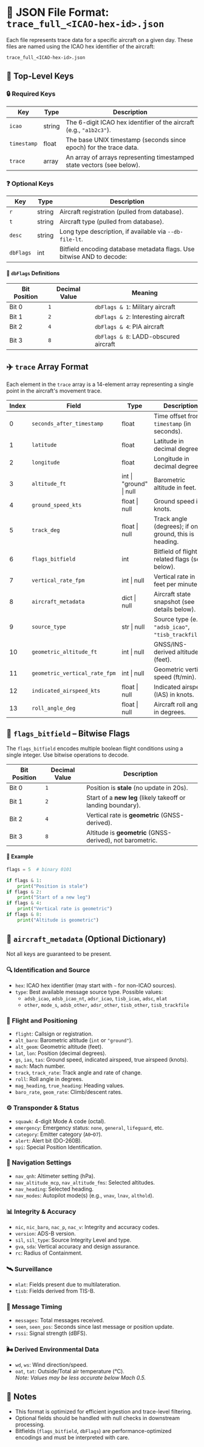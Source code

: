 # 📄 JSON File Format: `trace_full_<ICAO-hex-id>.json`

Each file represents trace data for a specific aircraft on a given day. These files are named using the ICAO hex identifier of the aircraft:

```
trace_full_<ICAO-hex-id>.json
```

## 🧩 Top-Level Keys

### 🔒 Required Keys

| Key         | Type   | Description                                                            |
| ----------- | ------ | ---------------------------------------------------------------------- |
| `icao`      | string | The 6-digit ICAO hex identifier of the aircraft (e.g., `"a1b2c3"`).    |
| `timestamp` | float  | The base UNIX timestamp (seconds since epoch) for the trace data.      |
| `trace`     | array  | An array of arrays representing timestamped state vectors (see below). |

### ❓ Optional Keys

| Key       | Type   | Description                                                           |
| --------- | ------ | --------------------------------------------------------------------- |
| `r`       | string | Aircraft registration (pulled from database).                         |
| `t`       | string | Aircraft type (pulled from database).                                 |
| `desc`    | string | Long type description, if available via `--db-file-lt`.               |
| `dbFlags` | int    | Bitfield encoding database metadata flags. Use bitwise AND to decode: |

#### 🔢 `dbFlags` Definitions

| Bit Position | Decimal Value | Meaning                               |
| ------------ | ------------- | ------------------------------------- |
| Bit 0        | `1`           | `dbFlags & 1`: Military aircraft      |
| Bit 1        | `2`           | `dbFlags & 2`: Interesting aircraft   |
| Bit 2        | `4`           | `dbFlags & 4`: PIA aircraft           |
| Bit 3        | `8`           | `dbFlags & 8`: LADD-obscured aircraft |

## ✈️ `trace` Array Format

Each element in the `trace` array is a 14-element array representing a single point in the aircraft's movement trace.

| Index | Field                         | Type                    | Description                                            |
| ----- | ----------------------------- | ----------------------- | ------------------------------------------------------ |
| 0     | `seconds_after_timestamp`     | float                   | Time offset from `timestamp` (in seconds).             |
| 1     | `latitude`                    | float                   | Latitude in decimal degrees.                           |
| 2     | `longitude`                   | float                   | Longitude in decimal degrees.                          |
| 3     | `altitude_ft`                 | int \| "ground" \| null | Barometric altitude in feet.                           |
| 4     | `ground_speed_kts`            | float \| null           | Ground speed in knots.                                 |
| 5     | `track_deg`                   | float \| null           | Track angle (degrees); if on ground, this is heading.  |
| 6     | `flags_bitfield`              | int                     | Bitfield of flight-related flags (see below).          |
| 7     | `vertical_rate_fpm`           | int \| null             | Vertical rate in feet per minute.                      |
| 8     | `aircraft_metadata`           | dict \| null            | Aircraft state snapshot (see details below).           |
| 9     | `source_type`                 | str \| null             | Source type (e.g., `"adsb_icao"`, `"tisb_trackfile"`). |
| 10    | `geometric_altitude_ft`       | int \| null             | GNSS/INS-derived altitude (feet).                      |
| 11    | `geometric_vertical_rate_fpm` | int \| null             | Geometric vertical speed (ft/min).                     |
| 12    | `indicated_airspeed_kts`      | float \| null           | Indicated airspeed (IAS) in knots.                     |
| 13    | `roll_angle_deg`              | float \| null           | Aircraft roll angle in degrees.                        |

## 🚩 `flags_bitfield` – Bitwise Flags

The `flags_bitfield` encodes multiple boolean flight conditions using a single integer. Use bitwise operations to decode.

| Bit Position | Decimal Value | Description                                                  |
| ------------ | ------------- | ------------------------------------------------------------ |
| Bit 0        | `1`           | Position is **stale** (no update in 20s).                    |
| Bit 1        | `2`           | Start of a **new leg** (likely takeoff or landing boundary). |
| Bit 2        | `4`           | Vertical rate is **geometric** (GNSS-derived).               |
| Bit 3        | `8`           | Altitude is **geometric** (GNSS-derived), not barometric.    |

#### 🧠 Example

```python
flags = 5  # binary 0101

if flags & 1:
    print("Position is stale")
if flags & 2:
    print("Start of a new leg")
if flags & 4:
    print("Vertical rate is geometric")
if flags & 8:
    print("Altitude is geometric")
```

## 🧬 `aircraft_metadata` (Optional Dictionary)

Not all keys are guaranteed to be present.

### 🔍 Identification and Source

- `hex`: ICAO hex identifier (may start with `~` for non-ICAO sources).
- `type`: Best available message source type. Possible values:
  - `adsb_icao`, `adsb_icao_nt`, `adsr_icao`, `tisb_icao`, `adsc`, `mlat`
  - `other`, `mode_s`, `adsb_other`, `adsr_other`, `tisb_other`, `tisb_trackfile`

### 📡 Flight and Positioning

- `flight`: Callsign or registration.
- `alt_baro`: Barometric altitude (`int` or `"ground"`).
- `alt_geom`: Geometric altitude (feet).
- `lat`, `lon`: Position (decimal degrees).
- `gs`, `ias`, `tas`: Ground speed, indicated airspeed, true airspeed (knots).
- `mach`: Mach number.
- `track`, `track_rate`: Track angle and rate of change.
- `roll`: Roll angle in degrees.
- `mag_heading`, `true_heading`: Heading values.
- `baro_rate`, `geom_rate`: Climb/descent rates.

### ⚙️ Transponder & Status

- `squawk`: 4-digit Mode A code (octal).
- `emergency`: Emergency status: `none`, `general`, `lifeguard`, etc.
- `category`: Emitter category (`A0`–`D7`).
- `alert`: Alert bit (DO-260B).
- `spi`: Special Position Identification.

### 🧭 Navigation Settings

- `nav_qnh`: Altimeter setting (hPa).
- `nav_altitude_mcp`, `nav_altitude_fms`: Selected altitudes.
- `nav_heading`: Selected heading.
- `nav_modes`: Autopilot mode(s) (e.g., `vnav`, `lnav`, `althold`).

### 📊 Integrity & Accuracy

- `nic`, `nic_baro`, `nac_p`, `nac_v`: Integrity and accuracy codes.
- `version`: ADS-B version.
- `sil`, `sil_type`: Source Integrity Level and type.
- `gva`, `sda`: Vertical accuracy and design assurance.
- `rc`: Radius of Containment.

### 🛰️ Surveillance

- `mlat`: Fields present due to multilateration.
- `tisb`: Fields derived from TIS-B.

### 🔁 Message Timing

- `messages`: Total messages received.
- `seen`, `seen_pos`: Seconds since last message or position update.
- `rssi`: Signal strength (dBFS).

### 🌬️ Derived Environmental Data

- `wd`, `ws`: Wind direction/speed.
- `oat`, `tat`: Outside/Total air temperature (°C).  
  *Note: Values may be less accurate below Mach 0.5.*

## 📌 Notes

- This format is optimized for efficient ingestion and trace-level filtering.
- Optional fields should be handled with null checks in downstream processing.
- Bitfields (`flags_bitfield`, `dbFlags`) are performance-optimized encodings and must be interpreted with care.